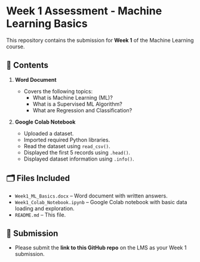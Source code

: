 # Week 1 Assessment - Machine Learning Basics

This repository contains the submission for **Week 1** of the Machine Learning course.

## 📄 Contents

1. **Word Document**  
   - Covers the following topics:
     - What is Machine Learning (ML)?
     - What is a Supervised ML Algorithm?
     - What are Regression and Classification?

2. **Google Colab Notebook**  
   - Uploaded a dataset.
   - Imported required Python libraries.
   - Read the dataset using `read_csv()`.
   - Displayed the first 5 records using `.head()`.
   - Displayed dataset information using `.info()`.

## 🗂 Files Included

- `Week1_ML_Basics.docx` – Word document with written answers.
- `Week1_Colab_Notebook.ipynb` – Google Colab notebook with basic data loading and exploration.
- `README.md` – This file.

## 🔗 Submission

- Please submit the **link to this GitHub repo** on the LMS as your Week 1 submission.
